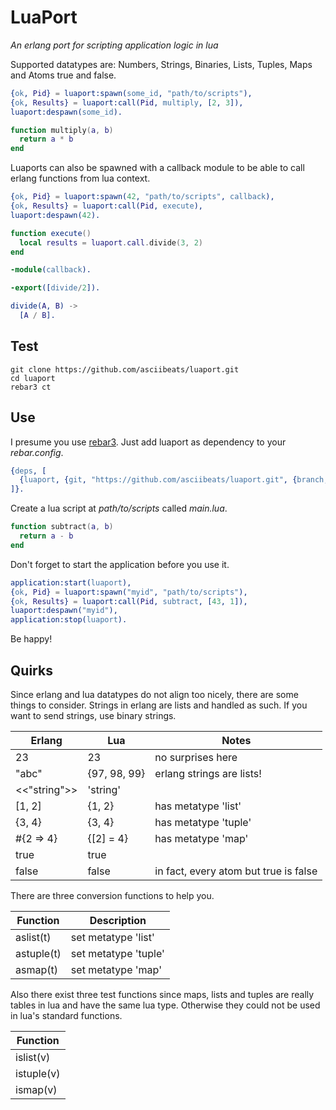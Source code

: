 # LuaPort
*An erlang port for scripting application logic in lua*

Supported datatypes are: Numbers, Strings, Binaries, Lists, Tuples, Maps and Atoms true and false.
```erlang
{ok, Pid} = luaport:spawn(some_id, "path/to/scripts"),
{ok, Results} = luaport:call(Pid, multiply, [2, 3]),
luaport:despawn(some_id).
```
```lua
function multiply(a, b)
  return a * b
end
```
Luaports can also be spawned with a callback module to be able to call erlang functions from lua context.
```erlang
{ok, Pid} = luaport:spawn(42, "path/to/scripts", callback),
{ok, Results} = luaport:call(Pid, execute),
luaport:despawn(42).
```
```lua
function execute()
  local results = luaport.call.divide(3, 2)
end
```
```erlang
-module(callback).

-export([divide/2]).

divide(A, B) ->
  [A / B].
```

## Test
```
git clone https://github.com/asciibeats/luaport.git
cd luaport
rebar3 ct
```

## Use
I presume you use [rebar3](https://www.rebar3.org). Just add luaport as dependency to your *rebar.config*.
```erlang
{deps, [
  {luaport, {git, "https://github.com/asciibeats/luaport.git", {branch, "master"}}}
]}.
```
Create a lua script at *path/to/scripts* called *main.lua*.
```lua
function subtract(a, b)
  return a - b
end
```
Don't forget to start the application before you use it.
```erlang
application:start(luaport),
{ok, Pid} = luaport:spawn("myid", "path/to/scripts"),
{ok, Results} = luaport:call(Pid, subtract, [43, 1]),
luaport:despawn("myid"),
application:stop(luaport).
```
Be happy!

## Quirks
Since erlang and lua datatypes do not align too nicely, there are some things to consider. Strings in erlang are lists and handled as such. If you want to send strings, use binary strings.

| Erlang | Lua | Notes |
| --- | --- | --- |
| 23 | 23 | no surprises here |
| "abc" | {97, 98, 99} | erlang strings are lists! |
| <<"string">> | 'string' | |
| [1, 2] | {1, 2} | has metatype 'list' |
| {3, 4} | {3, 4} | has metatype 'tuple' |
| #{2 => 4} | {[2] = 4} | has metatype 'map' |
| true | true |  |
| false | false | in fact, every atom but true is false |

There are three conversion functions to help you.

| Function | Description |
| --- | --- |
| aslist(t) | set metatype 'list' |
| astuple(t) | set metatype 'tuple' |
| asmap(t) | set metatype 'map' |

Also there exist three test functions since maps, lists and tuples are really tables in lua and have the same lua type. Otherwise they could not be used in lua's standard functions.

| Function |
| --- |
| islist(v) |
| istuple(v) |
| ismap(v) |
